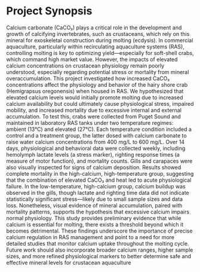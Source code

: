 # Project Synopsis
Calcium carbonate (CaCO₃) plays a critical role in the development and growth of calcifying invertebrates, such as crustaceans, which rely on this mineral for exoskeletal construction during molting (ecdysis). In commercial aquaculture, particularly within recirculating aquaculture systems (RAS), controlling molting is key to optimizing yield—especially for soft-shell crabs, which command high market value. However, the impacts of elevated calcium concentrations on crustacean physiology remain poorly understood, especially regarding potential stress or mortality from mineral overaccumulation.
  This project investigated how increased CaCO₃ concentrations affect the physiology and behavior of the hairy shore crab (Hemigrapsus oregonensis) when housed in RAS. We hypothesized that elevated calcium levels would initially promote molting due to increased calcium availability but could ultimately cause physiological stress, impaired mobility, and increased mortality due to excessive internal and external accumulation.
  To test this, crabs were collected from Puget Sound and maintained in laboratory RAS tanks under two temperature regimes: ambient (13°C) and elevated (27°C). Each temperature condition included a control and a treatment group, the latter dosed with calcium carbonate to raise water calcium concentrations from 400 mg/L to 600 mg/L. Over 14 days, physiological and behavioral data were collected weekly, including hemolymph lactate levels (a stress marker), righting response times (a measure of motor function), and mortality counts. Gills and carapaces were also visually inspected for signs of calcium deposition.
  Results showed complete mortality in the high-calcium, high-temperature group, suggesting that the combination of elevated CaCO₃ and heat led to acute physiological failure. In the low-temperature, high-calcium group, calcium buildup was observed in the gills, though lactate and righting time data did not indicate statistically significant stress—likely due to small sample sizes and data loss. Nonetheless, visual evidence of mineral accumulation, paired with mortality patterns, supports the hypothesis that excessive calcium impairs normal physiology.
  This study provides preliminary evidence that while calcium is essential for molting, there exists a threshold beyond which it becomes detrimental. These findings underscore the importance of precise calcium regulation in RAS management and point to a need for more detailed studies that monitor calcium uptake throughout the molting cycle. Future work should also incorporate broader calcium ranges, higher sample sizes, and more refined physiological markers to better determine safe and effective mineral levels for crustacean aquaculture
